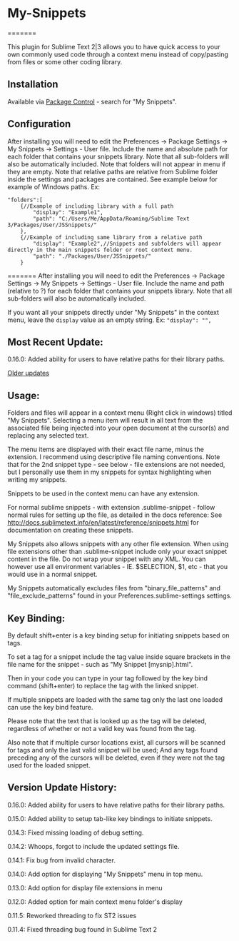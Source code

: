 # My-Snippets
=======

This plugin for Sublime Text 2|3 allows you to have quick access to your own commonly used code through a context menu instead of copy/pasting from files or some other coding library.

## Installation

Available via [Package Control](https://sublime.wbond.net/installation) - search for "My Snippets".

## Configuration

After installing you will need to edit the Preferences -> Package Settings -> My Snippets -> Settings - User file. Include the name and absolute path for each folder that contains your snippets library.
Note that all sub-folders will also be automatically included.
Note that folders will not appear in menu if they are empty.
Note that relative paths are relative from Sublime folder inside the settings and packages are contained. See example below for example of Windows paths.
Ex:

	"folders":[
		{//Example of including library with a full path
			"display": "Example1",
			"path": "C:/Users/Me/AppData/Roaming/Sublime Text 3/Packages/User/JSSnippets/"
		},
		{//Example of including same library from a relative path
			"display": "Example2",//Snippets and subfolders will appear directly in the main snippets folder or root context menu.
			"path": "./Packages/User/JSSnippets/"
		}
=======
After installing you will need to edit the Preferences -> Package Settings -> My Snippets -> Settings - User file. Include the name and path (relative to ?) for each folder that contains your snippets library. Note that all sub-folders will also be automatically included.

If you want all your snippets directly under "My Snippets" in the context menu, leave the `display` value as an empty string. Ex: `"display": "",`

## Most Recent Update:

0.16.0: Added ability for users to have relative paths for their library paths.

[Older updates](#version-history)

## Usage:

Folders and files will appear in a context menu (Right click in windows) titled "My Snippets". Selecting a menu item will result in all text from the associated file being injected into your open document at the cursor(s) and replacing any selected text.

The menu items are displayed with their exact file name, minus the extension. I recommend using descriptive file naming conventions. Note that for the 2nd snippet type - see below - file extensions are not needed, but I personally use them in my snippets for syntax highlighting when writing my snippets.

Snippets to be used in the context menu can have any extension.

For normal sublime snippets - with extension .sublime-snippet - follow normal rules for setting up the file, as detailed in the docs reference:
See http://docs.sublimetext.info/en/latest/reference/snippets.html for documentation on creating these snippets.

My Snippets also allows snippets with any other file extension. When using file extensions other than .sublime-snippet include only your exact snippet content in the file. Do not wrap your snippet with any XML. You can however use all environment variables - IE. $SELECTION, $1, etc - that you would use in a normal snippet.

My Snippets automatically excludes files from "binary_file_patterns" and "file_exclude_patterns" found in your Preferences.sublime-settings settings.

## Key Binding:

By default shift+enter is a key binding setup for initiating snippets based on tags.

To set a tag for a snippet include the tag value inside square brackets in the file name for the snippet - such as "My Snippet [mysnip].html".

Then in your code you can type in your tag followed by the key bind command (shift+enter) to replace the tag with the linked snippet.

If multiple snippets are loaded with the same tag only the last one loaded can use the key bind feature.

Please note that the text that is looked up as the tag will be deleted, regardless of whether or not a valid key was found from the tag.

Also note that if multiple cursor locations exist, all cursors will be scanned for tags and only the last valid snippet will be used; And any tags found preceding any of the cursors will be deleted, even if they were not the tag used for the loaded snippet.

## <a id="version-history"></a> Version Update History:

0.16.0: Added ability for users to have relative paths for their library paths.

0.15.0: Added ability to setup tab-like key bindings to initiate snippets.

0.14.3: Fixed missing loading of debug setting.

0.14.2: Whoops, forgot to include the updated settings file.

0.14.1: Fix bug from invalid character.

0.14.0: Add option for displaying "My Snippets" menu in top menu.

0.13.0: Add option for display file extensions in menu

0.12.0: Added option for main context menu folder's display

0.11.5: Reworked threading to fix ST2 issues

0.11.4: Fixed threading bug found in Sublime Text 2
